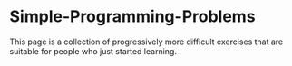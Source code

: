# Simple-Programming-Problems
This page is a collection of progressively more difficult exercises that are suitable for people who just started learning. 
